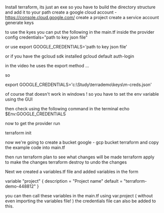 Install terraform, its just an exe so you have to build the directory structure and add it to your path
create a google cloud account - https://console.cloud.google.com/ 
create a project
create a service account
generate keys

to use the kyes you can put the following in the main.tf inside the provider config
credentials="path to key json file"

or use
export GOOGLE_CREDENTIALS='path to key json file'

or if you have the gcloud sdk installed 
gcloud default auth-login

in the video he uses the export method ...

so 

export GOOGLE_CREDENTIALS='c:\Study\terrademo\keys\m-creds.json'

of course that doesn't work in windows ! so you have to set the env variable using the GUI

then check using the following command in the terminal 
echo $Env:GOOGLE_CREDENTIALS

now to get the provider run

terraform init

now we're going to create a bucket
google - gcp bucket terraform and copy the example code into main.tf


then run terraform plan to see what changes will be made
terraform apply to make the changes
terraform destroy to undo the changes


Next we created a variables.tf file and added variables in the form 


variable "project" {
  description = "Project name"
  default     = "terraform-demo-448812"
}

you can then call these variables in the main.tf using var.project ( without even importing the variables file! )
the credentials file can also be added to this.
